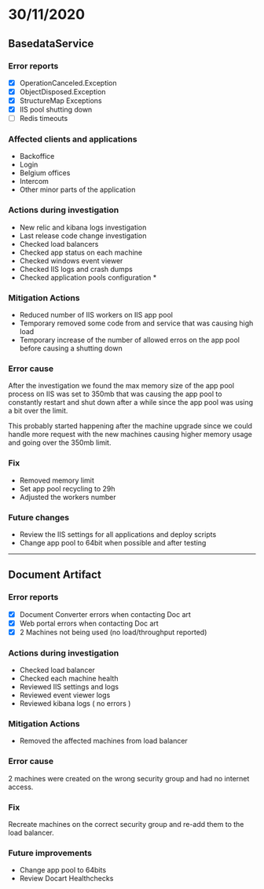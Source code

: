 # 30/11/2020

## BasedataService

### Error reports

- [x] OperationCanceled.Exception
- [x] ObjectDisposed.Exception
- [x] StructureMap Exceptions
- [x] IIS pool shutting down
- [ ] Redis timeouts

### Affected clients and applications

- Backoffice 
- Login
- Belgium offices
- Intercom
- Other minor parts of the application

### Actions during investigation

- New relic and kibana logs investigation
- Last release code change investigation
- Checked load balancers 
- Checked app status on each machine
- Checked windows event viewer
- Checked IIS logs and crash dumps 
- Checked application pools configuration *

### Mitigation Actions

- Reduced number of IIS workers on IIS app pool 
- Temporary removed some code from and service that was causing high load
- Temporary increase of the number of allowed erros on the app pool before causing a shutting down


### Error cause

After the investigation we found the max memory size of the app pool process on IIS was set to 350mb that was causing the app pool to constantly restart and shut down after a while since the app pool was using a bit over the limit.

This probably started happening after the machine upgrade since we could handle more request with the new machines causing higher memory usage and going over the 350mb limit.

### Fix 

- Removed memory limit
- Set app pool recycling to 29h
- Adjusted the workers number

### Future changes

- Review the IIS settings for all applications and deploy scripts
- Change app pool to 64bit when possible and after testing


---

## Document Artifact

### Error reports

- [x] Document Converter errors when contacting Doc art
- [x] Web portal errors when contacting Doc art
- [x] 2 Machines not being used  (no load/throughput reported)

### Actions during investigation

- Checked load balancer
- Checked each machine health
- Reviewed IIS settings and logs
- Reviewed event viewer logs
- Reviewed kibana logs ( no errors )

### Mitigation Actions

- Removed the affected machines from load balancer

### Error cause

2 machines were created on the wrong security group and had no internet access.


### Fix

Recreate machines on the correct security group and re-add them to the load balancer.

### Future improvements

- Change app pool to 64bits
- Review Docart Healthchecks
